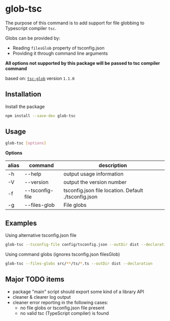 # glob-tsc

The purpose of this command is to add support for file globbing to Typescript compiler `tsc`.

Globs can be provided by:
* Reading `filesGlob` property of tsconfig.json
* Providing it through command line arguments

**All options not supported by this package will be passed to tsc compiler command**

based on: [`tsc-glob`](https://www.npmjs.com/package/tsc-glob) version `1.1.0`

## Installation
Install the package

```bash
npm install --save-dev glob-tsc
```

## Usage

```bash
glob-tsc [options]
```

**Options**

| alias | command                  | description                                          |
| ----- | ------------------------ | ---------------------------------------------------- |
| -h    | --help                   | output usage information                             |
| -V    | --version                | output the version number                            |
| -f    | --tsconfig-file <path>   | tsconfig.json file location. Default ./tsconfig.json |
| -g    | --files-glob <globs>     | File globs                                           |

## Examples

Using alternative tsconfig.json file
```bash
glob-tsc --tsconfig-file config/tsconfig.json --outDir dist --declaration
```

Using command globs (ignores tsconfig.json filesGlob)
```bash
glob-tsc --files-globs src/**/ts/*.ts --outDir dist --declaration
```

## Major TODO items

- package "main" script should export some kind of a library API
- cleaner & clearer log output
- cleaner error reporting in the following cases:
  - no file globs or tsconfig.json file present
  - no valid tsc (TypeScript compiler) is found
